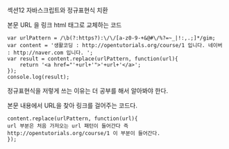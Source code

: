 섹션12 자바스크립트와 정규표현식
치환

본문 URL 을 링크 html 태그로 교체하는 코드
```
var urlPattern = /\b(?:https?):\/\/[a-z0-9-+&@#\/%?=~_|!:,.;]*/gim;
var content = '생활코딩 : http://opentutorials.org/course/1 입니다. 네이버 : http://naver.com 입니다. ';
var result = content.replace(urlPattern, function(url){
    return '<a href="'+url+'">'+url+'</a>';
});
console.log(result);

```
정규표현식을 저렇게 쓰는 이유는 더 공부를 해서 알아봐야 한다.

본문 내용에서 URL을 찾아 링크를 걸어주는 코드다.
```
content.replace(urlPattern, function(url){
url 부분은 처음 가저오는 url 패턴이 들어간다 즉 http://opentutorials.org/course/1 이 부분이 들어간다.
});
```
